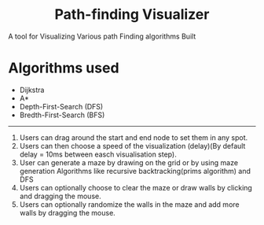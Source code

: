 
<h1 align="center">Path-finding Visualizer</h1>

A tool for Visualizing Various path Finding algorithms Built

# Algorithms used
<ul>
  <li>
    Dijkstra
  </li>
  <li>
    A*
  </li>
   <li>
    Depth-First-Search (DFS)
  </li>
  <li>
    Bredth-First-Search (BFS)
  </li>
</ul>





---
1. Users can drag around the start and end node to set them in any spot.
2. Users can then choose a speed of the visualization (delay)(By default delay = 10ms between easch visualisation step). 
3. User can generate a maze by drawing on the grid or by using maze generation Algorithms like recursive backtracking(prims algorithm) and DFS 
4. Users can optionally choose to clear the maze or draw walls by clicking and dragging the mouse.
5. Users can optionally randomize the walls in the maze and add more walls by dragging the mouse.



